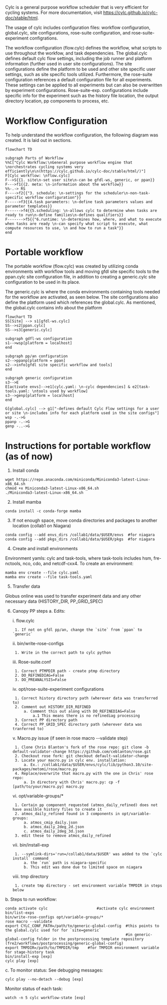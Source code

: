 Cylc is a general purpose workflow scheduler that is very efficient for cycling systems. For more documentation, visit https://cylc.github.io/cylc-doc/stable/html. 

The usage of cylc includes configuration files: workflow configuration, global.cylc, site configurations, rose-suite configuration, and rose-suite-experiment configrations. 

The workflow configuration (flow.cylc) defines the workflow, what scripts to use throughout the workfow, and task dependencies. The global.cylc defines default cylc flow settings, including the job runner and platform information (further used in user site configurations). The site configurations define the platform to be used and other site specific user settings, such as site specific tools utilized. Furthermore, the rose-suite configuration references a default configuration file for all experiments. These settings can be applied to all experiments but can also be overwritten by experiment configurations. Rose-suite-exp. configurations include specific info for the experiment such as the history file location, the output directory location, pp components to process, etc. 

# Workflow Configuration
To help understand the workflow configuration, the following diagram was created. It is laid out in sections.

```mermaid
flowchart TD

subgraph Parts of Workflow 
%%C["Cylc Workflow:\nGeneral purpose workflow engine that \norchestrates cycling systems very efficiently\n\n(https://cylc.github.io/cylc-doc/stable/html/)"]
F[Cylc workflow: \nflow.cylc]
F-->S{{1. site\n-set user site\n-can be gfdl-ws, generic, or ppan}}
F--->f1{{2. meta: \n-information about the workflow}} 
%%-.-> RS
F---->f2{{"3. schedule: \n-settings for the scheduler\n-non-task-specific workflow configuration"}}
F----->f3{{4.task parameters: \n-define task parameters values and parameter templates}}
F------>f4{{5.scheduling: \n-allows cylc to determine when tasks are ready to run\n-define families\n-defines qualifiers}}
F------->f5{{"6.runtime: \n-determines how, where, and what to execute when tasks are ready \n-can specify what script to execute, what compute resources to use, \n and how to run a task"}}
end
```

# Portable workflow 
The portable workflow (flow.cylc) was created by utilizing conda environments with workflow tools and moving gfdl site specific tools to the ppan.cylc site configuration file, in addition to creating a generic.cylc site configuration to be used in its place. 

The generic.cylc is where the conda environments containing tools needed for the workflow are activated, as seen below. The site configurations also define the platform used which references the global.cylc. As mentioned, the global.cylc contains info about the platform

```mermaid
flowchart TD
SS[Site] --> s1[gfdl-ws.cylc]
SS-->s2[ppan.cylc]
SS-->s3[generic.cylc]

subgraph gdfl-ws configuration
s1-->wsp[platform = localhost]
end

subgraph pp/an configuration
s2-->ppanp[platform = ppan]
s2-->info[gfdl site specific workflow and tools]
end

subgraph generic configuration
s3-->E
E[activate envs]-->e1[cylc.yaml: \n-cylc dependencies] & e2[task-tools.yaml: \ntools used by workflow]
s3-->genp[platform = localhost]
end

G[global.cylc] --> g1["-defines default Cylc Flow settings for a user or site \n-includes info for each platform used in the site configs"]
wsp -.->G
ppanp -.->G
genp -..->G
```

# Instructions for portable workflow (as of now)
1. Install conda
```
wget https://repo.anaconda.com/miniconda/Miniconda3-latest-Linux-x86_64.sh
chmod +x Miniconda3-latest-Linux-x86_64.sh
./Miniconda3-latest-Linux-x86_64.sh
```

2. Install mamba
```
conda install -c conda-forge mamba
```

3. If not enough space, move conda directories and packages to another location (collab1 on Niagara)
```
conda config --add envs_dirs /collab1/data/$USER/envs  #for niagara
conda config --add pkgs_dirs /collab1/data/$USER/pkgs  #for niagara
```

4. Create and install environments

Environment yamls: cylc and task-tools, where task-tools includes hsm, fre-nctools, nco, cdo, and netcdf-cxx4. To create an environment: 
```
mamba env create --file cylc.yaml
mamba env create --file task-tools.yaml
```

5. Transfer data

Globus online was used to transfer experiment data and any other necessary data (HISTORY_DIR, PP_GRID_SPEC) 

6. Canopy PP steps
a. Edits:

	i. flow.cylc
		
		1. If not on gfdl pp/an, change the `site` from `ppan` to `generic`

	ii. bin/write-rose-configs

		1. Write in the correct path to cylc python 

	iii. Rose-suite.conf

		1. Correct PTMPDIR path - create ptmp directory
		2. DO_REFINEDIAG=False
		3. DO_PREANALYSIS=False

	iv. opt/rose-suite-experiment configurations

		1. Correct history directory path (wherever data was transferred to)
		2. Comment out HISTORY_DIR_REFINED
			a. Comment this out along with DO_REFINEDIAG=False
				a.1 This means there is no refinediag processing
		3. Correct PP directory path
		4. Correct PP_GRID_SPEC directory path (wherever data was tranferred to)

	v. Macro.py issue (if seen in rose macro --validate step)

		1. Clone Chris Blanton's fork of the rose repo: git clone -b default-validator-change https://github.com/ceblanton/rose.git
		2. Checkout rose fork: git checkout default-validator-change
		3. Locate your macro.py in cylc env. installation: 
			a. Ex.: /collab1/data/$USER/envs/cylc/lib/python3.10/site-packages/metomi/rose/macro.py
		4. Replace/overwrite that macro.py with the one in Chris' rose repo:
			a. In directory with Chris' macro.py: cp -f [path/to/your/macro.py] macro.py

	vi. opt/variable-groups/*
		
		1. Certain pp component requested (atmos_daily_refined) does not have availble history files to create it
		2. atmos_daily_refined found in 3 components in opt/variable-groups:
			a. atmos_cmip_daily.json
			b. atmos_daily_2deg_2d.json
			c. atmos_daily_2deg_3d.json
		3. edit these to remove atmos_daily_refined 

	vii. bin/install-exp

		1. --symlink-dirs='run=/collab1/data/$USER' was added to the `cylc install` command
			a. the `run` path is niagara-specific
			b. This edit was done due to limited space on niagara

    viii. tmp directory

        1. create tmp directory - set environment variable TMPDIR in steps below


b. Steps to run workflow:
```
conda activate cylc                      #activate cylc environment
bin/list-exps
bin/write-rose-configs opt/variable-groups/*
rose macro --validate
export CYLC_CONF_PATH=/path/to/generic-global-config  #this points to the global.cylc used for for `site=generic`
                                                      #in generic-global-config folder in the postprocessing template repository (fre2/workflows/postprocessing/generic-global-config)
export TMPDIR=/path/to/TMPDIR/tmp    #for TMPDIR environment variable for stage-history task
bin/install-exp [exp]
cylc play [exp]
```
c. To monitor status:
See debugging messages:
``` 
cylc play --no-detach --debug [exp] 
```

Monitor status of each task: 
```
watch -n 5 cylc workflow-state [exp]  
```
